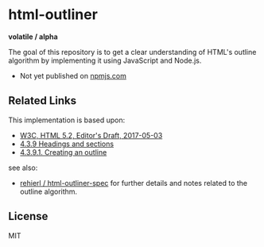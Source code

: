 
html-outliner
===============

**volatile / alpha**

The goal of this repository is to get a clear understanding of HTML's outline
algorithm by implementing it using JavaScript and Node.js.

* Not yet published on [npmjs.com](https://www.npmjs.com/)

## Related Links

This implementation is based upon:

* [W3C, HTML 5.2, Editor's Draft, 2017-05-03](https://w3c.github.io/html/)
* [4.3.9 Headings and sections](https://w3c.github.io/html/sections.html/#headings-and-sections)
* [4.3.9.1. Creating an outline](https://w3c.github.io/html/sections.html/#creating-an-outline)

see also:

* [rehierl / html-outliner-spec](https://github.com/rehierl/html-outliner-spec)
  for further details and notes related to the outline algorithm.

## License

MIT
